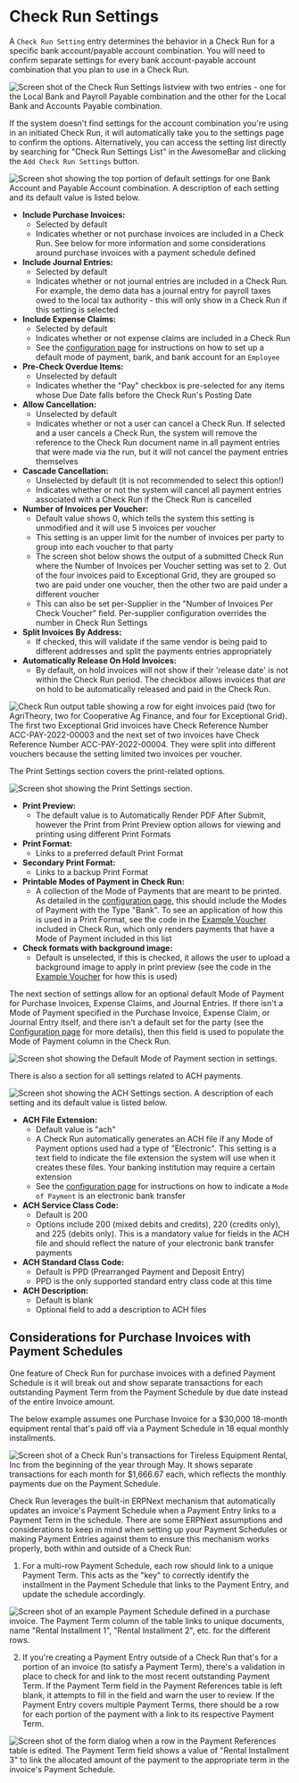 # Check Run Settings

A `Check Run Setting` entry determines the behavior in a Check Run for a specific bank account/payable account combination. You will need to confirm separate settings for every bank account-payable account combination that you plan to use in a Check Run.

![Screen shot of the Check Run Settings listview with two entries - one for the Local Bank and Payroll Payable combination and the other for the Local Bank and Accounts Payable combination.](./assets/SettingsList.png)

If the system doesn't find settings for the account combination you're using in an initiated Check Run, it will automatically take you to the settings page to confirm the options. Alternatively, you can access the setting list directly by searching for "Check Run Settings List" in the AwesomeBar and clicking the `Add Check Run Settings` button.

![Screen shot showing the top portion of default settings for one Bank Account and Payable Account combination. A description of each setting and its default value is listed below.](./assets/Settings_Main.png)

- **Include Purchase Invoices:**
    - Selected by default
    - Indicates whether or not purchase invoices are included in a Check Run. See below for more information and some considerations around purchase invoices with a payment schedule defined
- **Include Journal Entries:**
    - Selected by default
    - Indicates whether or not journal entries are included in a Check Run. For example, the demo data has a journal entry for payroll taxes owed to the local tax authority - this will only show in a Check Run if this setting is selected
- **Include Expense Claims:**
    - Selected by default
    - Indicates whether or not expense claims are included in a Check Run
    - See the [configuration page](./configuration.md) for instructions on how to set up a default mode of payment, bank, and bank account for an `Employee`
- **Pre-Check Overdue Items:**
    - Unselected by default
    - Indicates whether the "Pay" checkbox is pre-selected for any items whose Due Date falls before the Check Run's Posting Date
- **Allow Cancellation:**
    - Unselected by default
    - Indicates whether or not a user can cancel a Check Run. If selected and a user cancels a Check Run, the system will remove the reference to the Check Run document name in all payment entries that were made via the run, but it will not cancel the payment entries themselves
- **Cascade Cancellation:**
    - Unselected by default (it is not recommended to select this option!)
    - Indicates whether or not the system will cancel all payment entries associated with a Check Run if the Check Run is cancelled
- **Number of Invoices per Voucher:**
    - Default value shows 0, which tells the system this setting is unmodified and it will use 5 invoices per voucher
    - This setting is an upper limit for the number of invoices per party to group into each voucher to that party
    - The screen shot below shows the output of a submitted Check Run where the Number of Invoices per Voucher setting was set to 2. Out of the four invoices paid to Exceptional Grid, they are grouped so two are paid under one voucher, then the other two are paid under a different voucher
    - This can also be set per-Supplier in the "Number  of Invoices Per Check Voucher" field. Per-supplier configuration overrides the number in Check Run Settings
- **Split Invoices By Address:**
    - If checked, this will validate if the same vendor is being paid to different addresses and split the payments entries appropriately
- **Automatically Release On Hold Invoices:**
    - By default, on hold invoices will not show if their 'release date' is not within the Check Run period. The checkbox allows invoices that _are_ on hold to be automatically released and paid in the Check Run.

![Check Run output table showing a row for eight invoices paid (two for AgriTheory, two for Cooperative Ag Finance, and four for Exceptional Grid). The first two Exceptional Grid invoices have Check Reference Number ACC-PAY-2022-00003 and the next set of two invoices have Check Reference Number ACC-PAY-2022-00004. They were split into different vouchers because the setting limited two invoices per voucher.](./assets/VoucherGroup.png)

The Print Settings section covers the print-related options.

![Screen shot showing the Print Settings section.](./assets/settings_print_section.png)

- **Print Preview:**
    - The default value is to Automatically Render PDF After Submit, however the Print from Print Preview option allows for viewing and printing using different Print Formats
- **Print Format:**
    - Links to a preferred default Print Format
- **Secondary Print Format:**
    - Links to a backup Print Format
- **Printable Modes of Payment in Check Run:**
    - A collection of the Mode of Payments that are meant to be printed. As detailed in the [configuration page](./configuration.md), this should include the Modes of Payment with the Type "Bank". To see an application of how this is used in a Print Format, see the code in the [Example Voucher](./exampleprint.md) included in Check Run, which only renders payments that have a Mode of Payment included in this list
- **Check formats with background image:**
    - Default is unselected, if this is checked, it allows the user to upload a background image to apply in print preview (see the code in the [Example Voucher](./exampleprint.md) for how this is used)

The next section of settings allow for an optional default Mode of Payment for Purchase Invoices, Expense Claims, and Journal Entries. If there isn't a Mode of Payment specified in the Purchase Invoice, Expense Claim, or Journal Entry itself, and there isn't a default set for the party (see the [Configuration page](./configuration.md) for more details), then this field is used to populate the Mode of Payment column in the Check Run.

![Screen shot showing the Default Mode of Payment section in settings.](./assets/Settings_MOP.png)

There is also a section for all settings related to ACH payments.

![Screen shot showing the ACH Settings section. A description of each setting and its default value is listed below.](./assets/Settings_ACH.png)

- **ACH File Extension:**
    - Default value is "ach"
    - A Check Run automatically generates an ACH file if any Mode of Payment options used had a type of "Electronic". This setting is a text field to indicate the file extension the system will use when it creates these files. Your banking institution may require a certain extension
    - See the [configuration page](./configuration.md) for instructions on how to indicate a `Mode of Payment` is an electronic bank transfer
- **ACH Service Class Code:**
    - Default is 200
    - Options include 200 (mixed debits and credits), 220 (credits only), and 225 (debits only). This is a mandatory value for fields in the ACH file and should reflect the nature of your electronic bank transfer payments
- **ACH Standard Class Code:**
    - Default is PPD (Prearranged Payment and Deposit Entry)
    - PPD is the only supported standard entry class code at this time
- **ACH Description:**
    - Default is blank
    - Optional field to add a description to ACH files

## Considerations for Purchase Invoices with Payment Schedules

One feature of Check Run for purchase invoices with a defined Payment Schedule is it will break out and show separate transactions for each outstanding Payment Term from the Payment Schedule by due date instead of the entire Invoice amount.

The below example assumes one Purchase Invoice for a $30,000 18-month equipment rental that's paid off via a Payment Schedule in 18 equal monthly installments.

![Screen shot of a Check Run's transactions for Tireless Equipment Rental, Inc from the beginning of the year through May. It shows separate transactions for each month for $1,666.67 each, which reflects the monthly payments due on the Payment Schedule.](./assets/PaymentScheduleTransactions.png)

Check Run leverages the built-in ERPNext mechanism that automatically updates an invoice's Payment Schedule when a Payment Entry links to a Payment Term in the schedule. There are some ERPNext assumptions and considerations to keep in mind when setting up your Payment Schedules or making Payment Entries against them to ensure this mechanism works properly, both within and outside of a Check Run:

1. For a multi-row Payment Schedule, each row should link to a unique Payment Term. This acts as the "key" to correctly identify the installment in the Payment Schedule that links to the Payment Entry, and update the schedule accordingly.

![Screen shot of an example Payment Schedule defined in a purchase invoice. The Payment Term column of the table links to unique documents, name "Rental Installment 1", "Rental Installment 2", etc. for the different rows.](./assets/InvoicePaymentScheduleExample.png)

2. If you're creating a Payment Entry outside of a Check Run that's for a portion of an invoice (to satisfy a Payment Term), there's a validation in place to check for and link to the most recent outstanding Payment Term. If the Payment Term field in the Payment References table is left blank, it attempts to fill in the field and warn the user to review. If the Payment Entry covers multiple Payment Terms, there should be a row for each portion of the payment with a link to its respective Payment Term.

![Screen shot of the form dialog when a row in the Payment References table is edited. The Payment Term field shows a value of "Rental Installment 3" to link the allocated amount of the payment to the appropriate term in the invoice's Payment Schedule.](./assets/PaymentEntryPaymentTerm.png)

